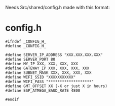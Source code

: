 Needs Src/shared/config.h made with this format:


# config.h
```
#ifndef _CONFIG_H_
#define _CONFIG_H_

#define SERVER_IP_ADDRESS "XXX.XXX.XXX.XXX"
#define SERVER_PORT 80
#define MY_IP XXX, XXX, XXX, XXX
#define GATEWAY_IP XXX, XXX, XXX, XXX
#define SUBNET_MASK XXX, XXX, XXX, XXX
#define WIFI_SSID "XXXXXXXXXXX"
#define WIFI_PASS "*******************"
#define GMT_OFFSET XX (-X or just X in hours)
#define ESP_ATMEGA_BAUD_RATE 4800

#endif
```
